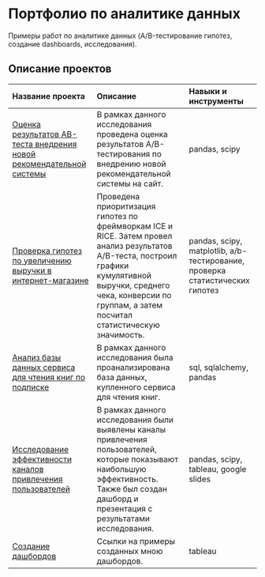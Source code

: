 # Портфолио по аналитике данных
Примеры работ по аналитике данных (A/B-тестирование гипотез, создание dashboards, исследования).
## Описание проектов
| Название проекта | Описание | Навыки и инструменты |
| :-------------------- | :-------------------- |:--------------------|
| [Оценка результатов AB-теста внедрения новой рекомендательной системы](https://github.com/Andrey-Timashev/analytics-cases/tree/main/AB-тестирование/Оценка%20результатов%20AB-теста%20внедрения%20новой%20рекомендательной%20системы) | В рамках данного исследования проведена оценка результатов A/B-тестирования по внедрению новой рекомендательной системы на сайт. | pandas, scipy |
| [Проверка гипотез по увеличению выручки в интернет-магазине](https://github.com/Andrey-Timashev/analytics-cases/tree/main/AB-тестирование/Проверка%20гипотез%20по%20увеличению%20выручки%20в%20интернет-магазине) | Проведена приоритизация гипотез по фреймворкам ICE и RICE. Затем провел анализ результатов A/B-теста, построил графики кумулятивной выручки, среднего чека, конверсии по группам, а затем посчитал статистическую значимость. | pandas, scipy, matplotlib, a/b-тестирование, проверка статистических гипотез |
| [Анализ базы данных сервиса для чтения книг по подписке](https://github.com/Andrey-Timashev/analytics-cases/tree/main/Анализ%20базы%20данных%20сервиса%20для%20чтения%20книг%20по%20подписке%20(SQL)) | В рамках данного исследования была проанализирована база данных, купленного сервиса для чтения книг. | sql, sqlalchemy, pandas |
| [Исследование эффективности каналов привлечения пользователей](https://github.com/Andrey-Timashev/analytics-cases/tree/main/Исследование%20эффективности%20каналов%20привлечения%20пользователей) | В рамках данного исследования были выявлены каналы привлечения пользователей, которые показывают наибольшую эффективность. Также был создан дашборд и презентация с результатами исследования. | pandas, scipy, tableau, google slides |
| [Создание дашбордов](https://github.com/Andrey-Timashev/analytics-cases/tree/main/Дашборды) | Ссылки на примеры созданных мною дашбордов. | tableau |
